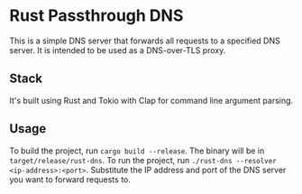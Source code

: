 # Rust Passthrough DNS

This is a simple DNS server that forwards all requests to a specified DNS server. It is intended to be used as a DNS-over-TLS proxy.

## Stack
It's built using Rust and Tokio with Clap for command line argument parsing.

## Usage

To build the project, run `cargo build --release`. The binary will be in `target/release/rust-dns`.
To run the project, run `./rust-dns --resolver <ip-address>:<port>`. Substitute the IP address and port of the DNS server you want to forward requests to.
